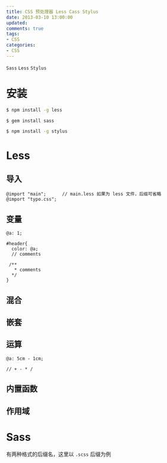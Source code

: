 ```yaml
---
title: CSS 预处理器 Less Cass Stylus
date: 2013-03-10 13:00:00
updated:
comments: true
tags:
- CSS
categories:
- CSS
---
```


`Sass` `Less` `Stylus`

<!--more-->

# 安装

```bash
$ npm install -g less

$ gem install sass

$ npm install -g stylus
```

# Less

## 导入

```less
@import "main";      // main.less 如果为 less 文件，后缀可省略
@import "typo.css";
```

## 变量

```less
@a: 1;

#header{
  color: @a;
  // comments

 /**
   * comments
  */
}

```

## 混合

## 嵌套

## 运算

```less
@a: 5cm - 1cm;

// + - * /
```

## 内置函数

## 作用域

# Sass

有两种格式的后缀名，这里以 `.scss` 后缀为例

```scss

```
